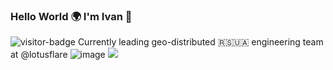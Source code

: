 ### Hello World 🌍 I'm Ivan 👋
![visitor-badge](https://visitor-badge.laobi.icu/badge?page_id=ivanikonomov.ivanikonomov.readme)
Currently leading geo-distributed 🇷🇸🇺🇦 engineering team at @lotusflare 
![image](ivanikonomov/ivanikonomov/blob/master/images/hello-world.jpg?raw=true)
<a href="https://www.linkedin.com/in/ivanikonomov"><img src="https://img.shields.io/badge/linkedin-%230077B5.svg?&style=for-the-badge&logo=linkedin&logoColor=white" /></a>

